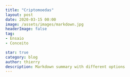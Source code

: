 ```yaml
---
title: "Criptomoedas"
layout: post
date: 2020-03-15 00:00
image: /assets/images/markdown.jpg
headerImage: false
tag:
- Ensaio
- Conceito

star: true
category: blog
author: thierry
description: Markdown summary with different options
---
```

